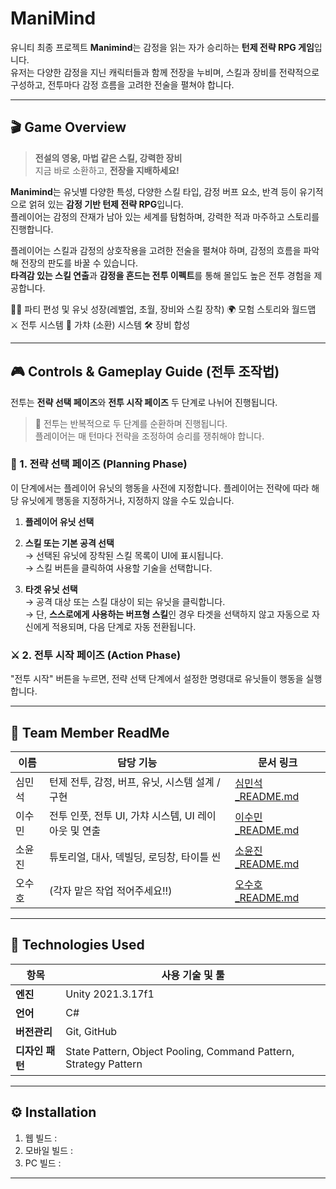 # ManiMind
유니티 최종 프로젝트 
**Manimind**는 감정을 읽는 자가 승리하는 **턴제 전략 RPG 게임**입니다.  
유저는 다양한 감정을 지닌 캐릭터들과 함께 전장을 누비며, 스킬과 장비를 전략적으로 구성하고, 전투마다 감정 흐름을 고려한 전술을 펼쳐야 합니다.

---

## 🎬 Game Overview

> **전설의 영웅, 마법 같은 스킬, 강력한 장비**  
> 지금 바로 소환하고, **전장을 지배하세요!**

**Manimind**는 유닛별 다양한 특성, 다양한 스킬 타입, 감정 버프 요소, 반격 등이 유기적으로 얽혀 있는 **감정 기반 턴제 전략 RPG**입니다.  
플레이어는 감정의 잔재가 남아 있는 세계를 탐험하며, 강력한 적과 마주하고 스토리를 진행합니다.

플레이어는 스킬과 감정의 상호작용을 고려한 전술을 펼쳐야 하며, 감정의 흐름을 파악해 전장의 판도를 바꿀 수 있습니다.  
**타격감 있는 스킬 연출**과 **감정을 흔드는 전투 이펙트**를 통해 몰입도 높은 전투 경험을 제공합니다.

🧙‍♀️ 파티 편성 및 유닛 성장(레벨업, 초월, 장비와 스킬 장착)
🌍 모험 스토리와 월드맵
⚔️ 전투 시스템
🧪 가챠 (소환) 시스템
🛠 장비 합성

---

## 🎮 Controls & Gameplay Guide (전투 조작법)
전투는 **전략 선택 페이즈**와 **전투 시작 페이즈** 두 단계로 나뉘어 진행됩니다.
> 🔁 전투는 반복적으로 두 단계를 순환하며 진행됩니다.  
> 플레이어는 매 턴마다 전략을 조정하여 승리를 쟁취해야 합니다.

### 🧠 1. 전략 선택 페이즈 (Planning Phase)

이 단계에서는 플레이어 유닛의 행동을 사전에 지정합니다.
플레이어는 전략에 따라 해당 유닛에게 행동을 지정하거나, 지정하지 않을 수도 있습니다.

1. **플레이어 유닛 선택**  

2. **스킬 또는 기본 공격 선택**  
   → 선택된 유닛에 장착된 스킬 목록이 UI에 표시됩니다.  
   → 스킬 버튼을 클릭하여 사용할 기술을 선택합니다. 

3. **타겟 유닛 선택**  
   → 공격 대상 또는 스킬 대상이 되는 유닛을 클릭합니다.  
   → 단, **스스로에게 사용하는 버프형 스킬**인 경우 타겟을 선택하지 않고 자동으로 자신에게 적용되며, 다음 단계로 자동 전환됩니다.

### ⚔️ 2. 전투 시작 페이즈 (Action Phase)

"전투 시작" 버튼을 누르면, 전략 선택 단계에서 설정한 명령대로 유닛들이 행동을 실행합니다.

---

## 👥 Team Member ReadMe

| 이름 | 담당 기능 | 문서 링크 |
|------|-----------|-----------|
| 심민석 | 턴제 전투, 감정, 버프, 유닛, 시스템 설계 / 구현 | [심민석_README.md](./Members/README_Minseok.md) |
| 이수민 | 전투 인풋, 전투 UI, 가챠 시스템, UI 레이아웃 및 연출 | [이수민_README.md](./Members/README_Sumin.md) |
| 소윤진 | 튜토리얼, 대사, 덱빌딩, 로딩창, 타이틀 씬 | [소윤진_README.md](./Members/README_Yoonjin.md) |
| 오수호 | (각자 맡은 작업 적어주세요!!) | [오수호_README.md](./Members/README_Suho.md) |

---

## 🧪 Technologies Used

| 항목         | 사용 기술 및 툴 |
|--------------|----------------|
| **엔진**     | Unity 2021.3.17f1 |
| **언어**     | C# |
| **버전관리** | Git, GitHub |
| **디자인 패턴** | State Pattern, Object Pooling, Command Pattern, Strategy Pattern |

---

## ⚙ Installation

1. 웹 빌드 : 
2. 모바일 빌드 : 
3. PC 빌드 : 

---
